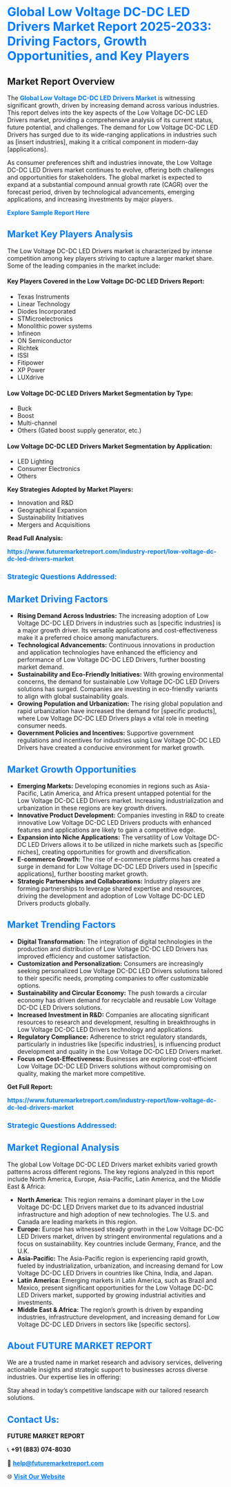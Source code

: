 <h1 style="color: #007BFF;">Global Low Voltage DC-DC LED Drivers Market Report 2025-2033: Driving Factors, Growth Opportunities, and Key Players</h1>

<section id="overview">
<h2>Market Report Overview</h2>
<p>The <a href="https://www.futuremarketreport.com/industry-report/low-voltage-dc-dc-led-drivers-market" style="color: #007BFF; text-decoration: none;"><strong>Global Low Voltage DC-DC LED Drivers Market</strong></a> is witnessing significant growth, driven by increasing demand across various industries. This report delves into the key aspects of the Low Voltage DC-DC LED Drivers market, providing a comprehensive analysis of its current status, future potential, and challenges. The demand for Low Voltage DC-DC LED Drivers has surged due to its wide-ranging applications in industries such as [insert industries], making it a critical component in modern-day [applications].</p>
<p>As consumer preferences shift and industries innovate, the Low Voltage DC-DC LED Drivers market continues to evolve, offering both challenges and opportunities for stakeholders. The global market is expected to expand at a substantial compound annual growth rate (CAGR) over the forecast period, driven by technological advancements, emerging applications, and increasing investments by major players.</p>
</section>

<section id="overview">
<p><a href="https://www.futuremarketreport.com/request-sample/reportId=26313" style="color: #007BFF; text-decoration: none;"><strong>Explore Sample Report Here</strong></a></p>
</section>

<section id="key-players">
<h2 style="color: #007BFF;">Market Key Players Analysis</h2>
<p>The Low Voltage DC-DC LED Drivers market is characterized by intense competition among key players striving to capture a larger market share. Some of the leading companies in the market include:</p>
<h4>Key Players Covered in the Low Voltage DC-DC LED Drivers Report:</h4>
<ul><li>Texas Instruments</li><li>Linear Technology</li><li>Diodes Incorporated</li><li>STMicroelectronics</li><li>Monolithic power systems</li><li>Infineon</li><li>ON Semiconductor</li><li>Richtek</li><li>ISSI</li><li>Fitipower</li><li>XP Power</li><li>LUXdrive</li></ul>
<h4>Low Voltage DC-DC LED Drivers Market Segmentation by Type:</h4>
<ul><li>Buck</li><li>Boost</li><li>Multi-channel</li><li>Others (Gated boost supply generator, etc.)</li></ul>

<h4>Low Voltage DC-DC LED Drivers Market Segmentation by Application:</h4>
<ul><li>LED Lighting</li><li>Consumer Electronics</li><li>Others</li></ul>
<p><strong>Key Strategies Adopted by Market Players:</strong></p>
<ul>
<li>Innovation and R&D</li>
<li>Geographical Expansion</li>
<li>Sustainability Initiatives</li>
<li>Mergers and Acquisitions</li>
</ul>
</section>

<section>
<p><strong>Read Full Analysis: </strong></p><a href="https://www.futuremarketreport.com/industry-report/low-voltage-dc-dc-led-drivers-market" style="color: #007BFF; text-decoration: none;"><strong>https://www.futuremarketreport.com/industry-report/low-voltage-dc-dc-led-drivers-market</strong></a>
<h3 style="color: #007BFF;">Strategic Questions Addressed:</h3>
</section>

<section id="driving-factors">
<h2 style="color: #007BFF;">Market Driving Factors</h2>
<ul>
<li><strong>Rising Demand Across Industries:</strong> The increasing adoption of Low Voltage DC-DC LED Drivers in industries such as [specific industries] is a major growth driver. Its versatile applications and cost-effectiveness make it a preferred choice among manufacturers.</li>
<li><strong>Technological Advancements:</strong> Continuous innovations in production and application technologies have enhanced the efficiency and performance of Low Voltage DC-DC LED Drivers, further boosting market demand.</li>
<li><strong>Sustainability and Eco-Friendly Initiatives:</strong> With growing environmental concerns, the demand for sustainable Low Voltage DC-DC LED Drivers solutions has surged. Companies are investing in eco-friendly variants to align with global sustainability goals.</li>
<li><strong>Growing Population and Urbanization:</strong> The rising global population and rapid urbanization have increased the demand for [specific products], where Low Voltage DC-DC LED Drivers plays a vital role in meeting consumer needs.</li>
<li><strong>Government Policies and Incentives:</strong> Supportive government regulations and incentives for industries using Low Voltage DC-DC LED Drivers have created a conducive environment for market growth.</li>
</ul>
</section>

<section id="growth-opportunities">
<h2 style="color: #007BFF;">Market Growth Opportunities</h2>
<ul>
<li><strong>Emerging Markets:</strong> Developing economies in regions such as Asia-Pacific, Latin America, and Africa present untapped potential for the Low Voltage DC-DC LED Drivers market. Increasing industrialization and urbanization in these regions are key growth drivers.</li>
<li><strong>Innovative Product Development:</strong> Companies investing in R&D to create innovative Low Voltage DC-DC LED Drivers products with enhanced features and applications are likely to gain a competitive edge.</li>
<li><strong>Expansion into Niche Applications:</strong> The versatility of Low Voltage DC-DC LED Drivers allows it to be utilized in niche markets such as [specific niches], creating opportunities for growth and diversification.</li>
<li><strong>E-commerce Growth:</strong> The rise of e-commerce platforms has created a surge in demand for Low Voltage DC-DC LED Drivers used in [specific applications], further boosting market growth.</li>
<li><strong>Strategic Partnerships and Collaborations:</strong> Industry players are forming partnerships to leverage shared expertise and resources, driving the development and adoption of Low Voltage DC-DC LED Drivers products globally.</li>
</ul>
</section>

<section id="trending-factors">
<h2 style="color: #007BFF;">Market Trending Factors</h2>
<ul>
<li><strong>Digital Transformation:</strong> The integration of digital technologies in the production and distribution of Low Voltage DC-DC LED Drivers has improved efficiency and customer satisfaction.</li>
<li><strong>Customization and Personalization:</strong> Consumers are increasingly seeking personalized Low Voltage DC-DC LED Drivers solutions tailored to their specific needs, prompting companies to offer customizable options.</li>
<li><strong>Sustainability and Circular Economy:</strong> The push towards a circular economy has driven demand for recyclable and reusable Low Voltage DC-DC LED Drivers solutions.</li>
<li><strong>Increased Investment in R&D:</strong> Companies are allocating significant resources to research and development, resulting in breakthroughs in Low Voltage DC-DC LED Drivers technology and applications.</li>
<li><strong>Regulatory Compliance:</strong> Adherence to strict regulatory standards, particularly in industries like [specific industries], is influencing product development and quality in the Low Voltage DC-DC LED Drivers market.</li>
<li><strong>Focus on Cost-Effectiveness:</strong> Businesses are exploring cost-efficient Low Voltage DC-DC LED Drivers solutions without compromising on quality, making the market more competitive.</li>
</ul>
</section>

<section>
<p><strong>Get Full Report: </strong></p><a href="https://www.futuremarketreport.com/industry-report/low-voltage-dc-dc-led-drivers-market" style="color: #007BFF; text-decoration: none;"><strong>https://www.futuremarketreport.com/industry-report/low-voltage-dc-dc-led-drivers-market</strong></a>
<h3 style="color: #007BFF;">Strategic Questions Addressed:</h3>
</section>


<section id="regional-analysis">
<h2 style="color: #007BFF;">Market Regional Analysis</h2>
<p>The global Low Voltage DC-DC LED Drivers market exhibits varied growth patterns across different regions. The key regions analyzed in this report include North America, Europe, Asia-Pacific, Latin America, and the Middle East & Africa:</p>
<ul>
<li><strong>North America:</strong> This region remains a dominant player in the Low Voltage DC-DC LED Drivers market due to its advanced industrial infrastructure and high adoption of new technologies. The U.S. and Canada are leading markets in this region.</li>
<li><strong>Europe:</strong> Europe has witnessed steady growth in the Low Voltage DC-DC LED Drivers market, driven by stringent environmental regulations and a focus on sustainability. Key countries include Germany, France, and the U.K.</li>
<li><strong>Asia-Pacific:</strong> The Asia-Pacific region is experiencing rapid growth, fueled by industrialization, urbanization, and increasing demand for Low Voltage DC-DC LED Drivers in countries like China, India, and Japan.</li>
<li><strong>Latin America:</strong> Emerging markets in Latin America, such as Brazil and Mexico, present significant opportunities for the Low Voltage DC-DC LED Drivers market, supported by growing industrial activities and investments.</li>
<li><strong>Middle East & Africa:</strong> The region’s growth is driven by expanding industries, infrastructure development, and increasing demand for Low Voltage DC-DC LED Drivers in sectors like [specific sectors].</li>
</ul>
</section>

<footer>
<h2 style="color: #007BFF;">About FUTURE MARKET REPORT</h2>
<p>We are a trusted name in market research and advisory services, delivering actionable insights and strategic support to businesses across diverse industries. Our expertise lies in offering:</p>

<p>Stay ahead in today’s competitive landscape with our tailored research solutions.</p>

<h2 style="color: #007BFF;">Contact Us:</h2>
<p><strong>FUTURE MARKET REPORT</strong></p>
<p>📞 <strong>+91 (883) 074-8030</strong></p>
<p>📧 <strong><a href="mailto:help@futuremarketreport.com" style="color: #007BFF;">help@futuremarketreport.com</a></strong></p>
<p>🌐 <strong><a href="https://www.futuremarketreport.com/" style="color: #007BFF;">Visit Our Website</a></strong></p>
</footer>